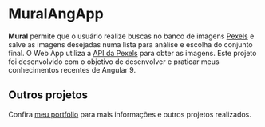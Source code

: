 # MuralAngApp

**Mural** permite que o usuário realize buscas no banco de imagens [Pexels](https://www.pexels.com) e salve as imagens desejadas numa lista para análise e escolha do conjunto final. O Web App utiliza a [API da Pexels](https://www.pexels.com/api/documentation/#photos-search) para obter as imagens.
Este projeto foi desenvolvido com o objetivo de desenvolver e praticar meus conhecimentos recentes de Angular 9.

## Outros projetos
Confira [meu portfólio](https://hugobrancowb.github.io/) para mais informações e outros projetos realizados.